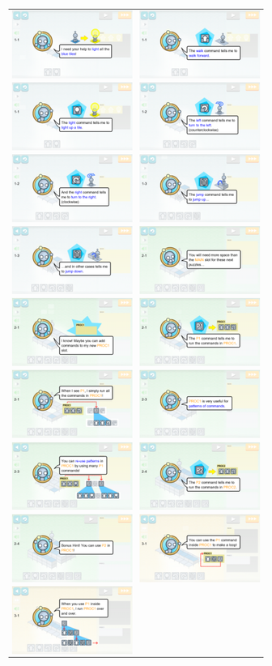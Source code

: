 <table border=0>
    <tr>
        <td align="center" valign="middle"> <img src="tut_00.png" alt="help"> </td>
        <td align="center" valign="middle"> <img src="tut_01.png" alt="walk"> </td>
    </tr>
    <tr>
        <td align="center" valign="middle"> <img src="tut_02.png" alt="light"> </td>
        <td align="center" valign="middle"> <img src="tut_03.png" alt="turn left"> </td>
    </tr>
    <tr>
        <td align="center" valign="middle"> <img src="tut_04.png" alt="turn right"> </td>
        <td align="center" valign="middle"> <img src="tut_05.png" alt="jump"> </td>
    </tr>
    <tr>
        <td align="center" valign="middle"> <img src="tut_06.png" alt="jump down"> </td>
        <td align="center" valign="middle"> <img src="tut_07.png" alt="extra slots"> </td>
    </tr>
    <tr>
        <td align="center" valign="middle"> <img src="tut_08.png" alt="proc 1"> </td>
        <td align="center" valign="middle"> <img src="tut_09.png" alt="proc 1 cmds"> </td>
    </tr>
    <tr>
        <td align="center" valign="middle"> <img src="tut_10.png" alt="using proc 1"> </td>
        <td align="center" valign="middle"> <img src="tut_11.png" alt="patterns of commands"> </td>
    </tr>
    <tr>
        <td align="center" valign="middle"> <img src="tut_12.png" alt="reuse commands"> </td>
        <td align="center" valign="middle"> <img src="tut_13.png" alt="proc 2"> </td>
    </tr>
    <tr>
        <td align="center" valign="middle"> <img src="tut_14.png" alt="P2 in P1"> </td>
        <td align="center" valign="middle"> <img src="tut_15.png" alt="Recursion"> </td>
    </tr>
    <tr>
        <td align="center" valign="middle"> <img src="tut_16.png" alt="recursion"> </td>
    </tr>
</table>
